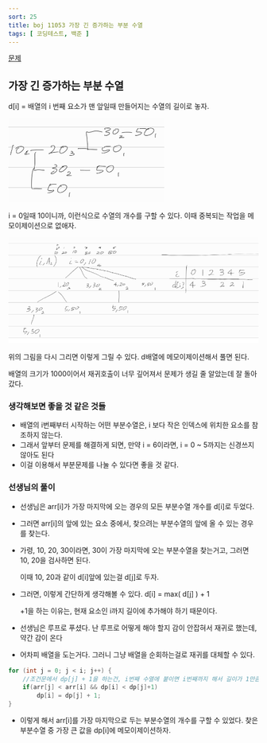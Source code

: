 ```yaml
---
sort: 25
title: boj 11053 가장 긴 증가하는 부분 수열
tags: [ 코딩테스트, 백준 ]
---
```


[문제](https://www.acmicpc.net/problem/11053)

## 가장 긴 증가하는 부분 수열

d[i] = 배열의 i 번째 요소가 맨 앞일때 만들어지는 수열의 길이로 놓자.

![image-20210203144423267](image-20210203144423267.png) 

i = 0일때 10이니까, 이런식으로 수열의 개수를 구할 수 있다. 이때 중복되는 작업을 메모이제이션으로 없애자.

![image-20210203144458199](image-20210203144458199.png) 

위의 그림을 다시 그리면 이렇게 그릴 수 있다. d배열에 메모이제이션해서 풀면 된다.

배열의 크기가 1000이어서 재귀호출이 너무 깊어져서 문제가 생길 줄 알았는데 잘 돌아갔다.

### 생각해보면 좋을 것 같은 것들

* 배열의 i번째부터 시작하는 어떤 부분수열은, i 보다 작은 인덱스에 위치한 요소를 참조하지 않는다.
* 그래서 앞부터 문제를 해결하게 되면, 만약 i = 6이라면, i = 0 ~ 5까지는 신경쓰지 않아도 된다
* 이걸 이용해서 부분문제를 나눌 수 있다면 좋을 것 같다.

### 선생님의 풀이

* 선생님은 arr[i]가 가장 마지막에 오는 경우의 모든 부분수열 개수를 d[i]로 두었다.

* 그러면 arr[i]의 앞에 있는 요소 중에서, 찾으려는 부분수열의 앞에 올 수 있는 경우를 찾는다.

* 가령, 10, 20, 30이라면, 30이 가장 마지막에 오는 부분수열을 찾는거고, 그러면 10, 20을 검사하면 된다.

  이때 10, 20과 같이 d[i]앞에 있는걸 d[j]로 두자.

* 그러면, 이렇게 간단하게 생각해볼 수 있다. d[i] = max( d[j] ) + 1

  +1을 하는 이유는, 현재 요소인 i까지 길이에 추가해야 하기 때문이다.

* 선생님은 루프로 푸셨다. 난 루프로 어떻게 해야 할지 감이 안잡혀서 재귀로 했는데, 약간 감이 온다

* 어차피 배열을 도는거다. 그러니 그냥 배열을 순회하는걸로 재귀를 대체할 수 있다.

```java
for (int j = 0; j < i; j++) {
    //조건문에서 dp[j] + 1을 하는건, i번째 수열에 붙이면 i번째까지 해서 길이가 1만큼 더 길어지기 때문
    if(arr[j] < arr[i] && dp[i] < dp[j]+1)
        dp[i] = dp[j] + 1;
}
```

* 이렇게 해서 arr[i]를 가장 마지막으로 두는 부분수열의 개수를 구할 수 있었다. 찾은 부분수열 중 가장 큰 값을 dp[i]에 메모이제이션하자.



























